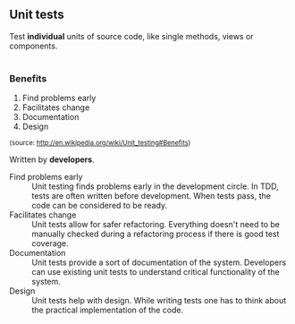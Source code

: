 ##  Unit tests

Test **individual** units of source code, like single methods, views or components. 
<br><br>
### Benefits

1. Find problems early
2. Facilitates change
3. Documentation
4. Design

<small>(source: http://en.wikipedia.org/wiki/Unit_testing#Benefits)</small>

Written by **developers**.

<aside class="notes">
    <dt>Find problems early</dt>
    <dd>Unit testing finds problems early in the development circle. In TDD, tests are often written before development. When tests pass, the code can be considered to be ready.</dd>
    <dt>Facilitates change</dt>
    <dd>Unit tests allow for safer refactoring. Everything doesn't need to be manually checked during a refactoring process if there is good test coverage.</dd>
    <dt>Documentation</dt>
    <dd>Unit tests provide a sort of documentation of the system. Developers can use existing unit tests to understand critical functionality of the system.</dd>
    <dt>Design</dt>
    <dd>Unit tests help with design. While writing tests one has to think about the practical implementation of the code.</dd>
</aside>
